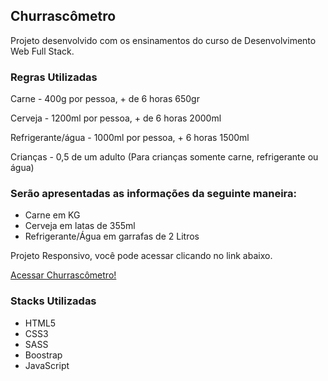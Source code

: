 <h2>Churrascômetro</h2>
<p>Projeto desenvolvido com os ensinamentos do curso de Desenvolvimento Web Full Stack.</p>
<h3>Regras Utilizadas</h3>
<p>Carne - 400g por pessoa, + de 6 horas 650gr</p>
<p>Cerveja - 1200ml por pessoa, + de 6 horas 2000ml</p>
<p>Refrigerante/água - 1000ml por pessoa, + 6 horas 1500ml</p>
<p>Crianças - 0,5 de um adulto (Para crianças somente carne, refrigerante ou água)</p>
<h3>Serão apresentadas as informações da seguinte maneira:</h3>
<ul>
  <li>Carne em KG</li>
  <li>Cerveja em latas de 355ml</li>
  <li>Refrigerante/Água em garrafas de 2 Litros</li>
</ul>
<p>Projeto Responsivo, você pode acessar clicando no link abaixo. </p>
<a href="http://churrascometro.dyegoalmeida.com.br/" target="_blank">Acessar Churrascômetro!</a>
<h3>Stacks Utilizadas</h3>
<ul>
  <li>HTML5</li>
  <li>CSS3</li>
  <li>SASS</li>
  <li>Boostrap</li>
  <li>JavaScript</li>
</ul>
